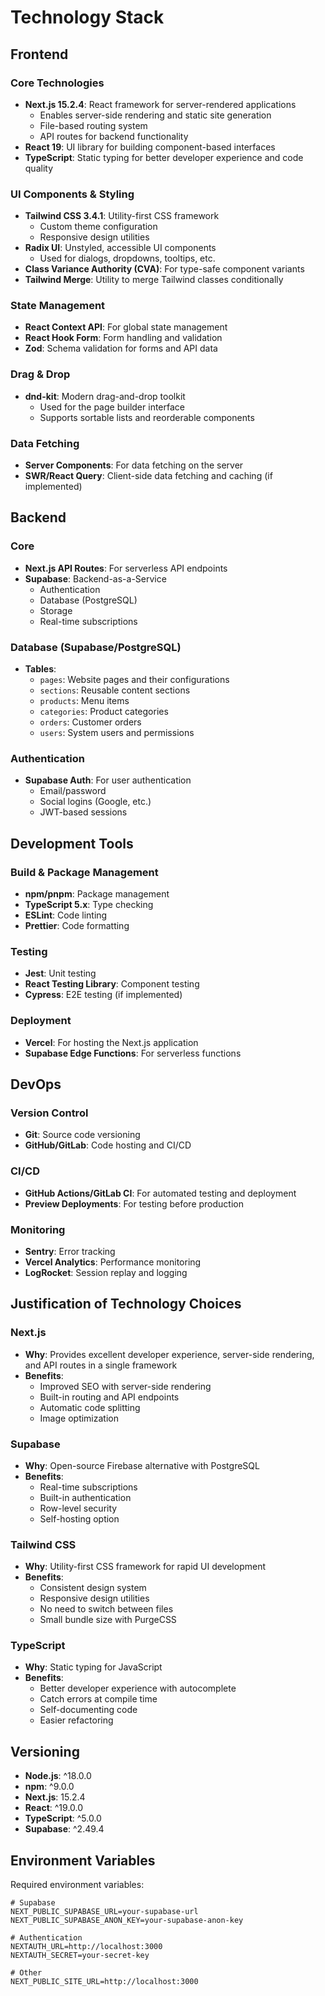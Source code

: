 # Technology Stack

## Frontend

### Core Technologies
- **Next.js 15.2.4**: React framework for server-rendered applications
  - Enables server-side rendering and static site generation
  - File-based routing system
  - API routes for backend functionality
- **React 19**: UI library for building component-based interfaces
- **TypeScript**: Static typing for better developer experience and code quality

### UI Components & Styling
- **Tailwind CSS 3.4.1**: Utility-first CSS framework
  - Custom theme configuration
  - Responsive design utilities
- **Radix UI**: Unstyled, accessible UI components
  - Used for dialogs, dropdowns, tooltips, etc.
- **Class Variance Authority (CVA)**: For type-safe component variants
- **Tailwind Merge**: Utility to merge Tailwind classes conditionally

### State Management
- **React Context API**: For global state management
- **React Hook Form**: Form handling and validation
- **Zod**: Schema validation for forms and API data

### Drag & Drop
- **dnd-kit**: Modern drag-and-drop toolkit
  - Used for the page builder interface
  - Supports sortable lists and reorderable components

### Data Fetching
- **Server Components**: For data fetching on the server
- **SWR/React Query**: Client-side data fetching and caching (if implemented)

## Backend

### Core
- **Next.js API Routes**: For serverless API endpoints
- **Supabase**: Backend-as-a-Service
  - Authentication
  - Database (PostgreSQL)
  - Storage
  - Real-time subscriptions

### Database (Supabase/PostgreSQL)
- **Tables**:
  - `pages`: Website pages and their configurations
  - `sections`: Reusable content sections
  - `products`: Menu items
  - `categories`: Product categories
  - `orders`: Customer orders
  - `users`: System users and permissions

### Authentication
- **Supabase Auth**: For user authentication
  - Email/password
  - Social logins (Google, etc.)
  - JWT-based sessions

## Development Tools

### Build & Package Management
- **npm/pnpm**: Package management
- **TypeScript 5.x**: Type checking
- **ESLint**: Code linting
- **Prettier**: Code formatting

### Testing
- **Jest**: Unit testing
- **React Testing Library**: Component testing
- **Cypress**: E2E testing (if implemented)

### Deployment
- **Vercel**: For hosting the Next.js application
- **Supabase Edge Functions**: For serverless functions

## DevOps

### Version Control
- **Git**: Source code versioning
- **GitHub/GitLab**: Code hosting and CI/CD

### CI/CD
- **GitHub Actions/GitLab CI**: For automated testing and deployment
- **Preview Deployments**: For testing before production

### Monitoring
- **Sentry**: Error tracking
- **Vercel Analytics**: Performance monitoring
- **LogRocket**: Session replay and logging

## Justification of Technology Choices

### Next.js
- **Why**: Provides excellent developer experience, server-side rendering, and API routes in a single framework
- **Benefits**:
  - Improved SEO with server-side rendering
  - Built-in routing and API endpoints
  - Automatic code splitting
  - Image optimization

### Supabase
- **Why**: Open-source Firebase alternative with PostgreSQL
- **Benefits**:
  - Real-time subscriptions
  - Built-in authentication
  - Row-level security
  - Self-hosting option

### Tailwind CSS
- **Why**: Utility-first CSS framework for rapid UI development
- **Benefits**:
  - Consistent design system
  - Responsive design utilities
  - No need to switch between files
  - Small bundle size with PurgeCSS

### TypeScript
- **Why**: Static typing for JavaScript
- **Benefits**:
  - Better developer experience with autocomplete
  - Catch errors at compile time
  - Self-documenting code
  - Easier refactoring

## Versioning

- **Node.js**: ^18.0.0
- **npm**: ^9.0.0
- **Next.js**: 15.2.4
- **React**: ^19.0.0
- **TypeScript**: ^5.0.0
- **Supabase**: ^2.49.4

## Environment Variables

Required environment variables:

```
# Supabase
NEXT_PUBLIC_SUPABASE_URL=your-supabase-url
NEXT_PUBLIC_SUPABASE_ANON_KEY=your-supabase-anon-key

# Authentication
NEXTAUTH_URL=http://localhost:3000
NEXTAUTH_SECRET=your-secret-key

# Other
NEXT_PUBLIC_SITE_URL=http://localhost:3000
```
